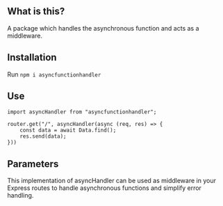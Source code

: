 ## What is this?
A package which handles the asynchronous function and acts as a middleware.

## Installation
Run `npm i asyncfunctionhandler`

## Use
```
import asyncHandler from "asyncfunctionhandler";

router.get("/", asyncHandler(async (req, res) => {
    const data = await Data.find();
    res.send(data);
}))
```
## Parameters
This implementation of asyncHandler can be used as middleware in your Express routes to handle asynchronous functions and simplify error handling.
